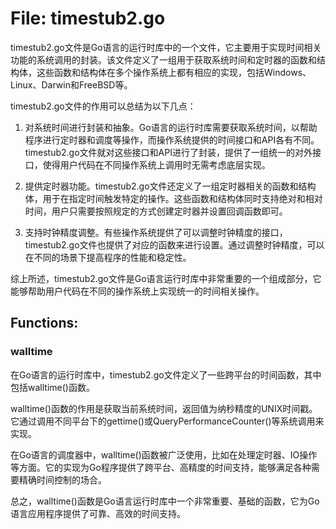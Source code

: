 # File: timestub2.go

timestub2.go文件是Go语言的运行时库中的一个文件，它主要用于实现时间相关功能的系统调用的封装。该文件定义了一组用于获取系统时间和定时器的函数和结构体，这些函数和结构体在多个操作系统上都有相应的实现，包括Windows、Linux、Darwin和FreeBSD等。 

timestub2.go文件的作用可以总结为以下几点：

1. 对系统时间进行封装和抽象。Go语言的运行时库需要获取系统时间，以帮助程序进行定时器和调度等操作，而操作系统提供的时间接口和API各有不同。timestub2.go文件就对这些接口和API进行了封装，提供了一组统一的对外接口，使得用户代码在不同操作系统上调用时无需考虑底层实现。

2. 提供定时器功能。timestub2.go文件还定义了一组定时器相关的函数和结构体，用于在指定时间触发特定的操作。这些函数和结构体同时支持绝对和相对时间，用户只需要按照规定的方式创建定时器并设置回调函数即可。

3. 支持时钟精度调整。有些操作系统提供了可以调整时钟精度的接口，timestub2.go文件也提供了对应的函数来进行设置。通过调整时钟精度，可以在不同的场景下提高程序的性能和稳定性。

综上所述，timestub2.go文件是Go语言运行时库中非常重要的一个组成部分，它能够帮助用户代码在不同的操作系统上实现统一的时间相关操作。

## Functions:

### walltime

在Go语言的运行时库中，timestub2.go文件定义了一些跨平台的时间函数，其中包括walltime()函数。

walltime()函数的作用是获取当前系统时间，返回值为纳秒精度的UNIX时间戳。它通过调用不同平台下的gettime()或QueryPerformanceCounter()等系统调用来实现。

在Go语言的调度器中，walltime()函数被广泛使用，比如在处理定时器、IO操作等方面。它的实现为Go程序提供了跨平台、高精度的时间支持，能够满足各种需要精确时间控制的场合。

总之，walltime()函数是Go语言运行时库中一个非常重要、基础的函数，它为Go语言应用程序提供了可靠、高效的时间支持。



